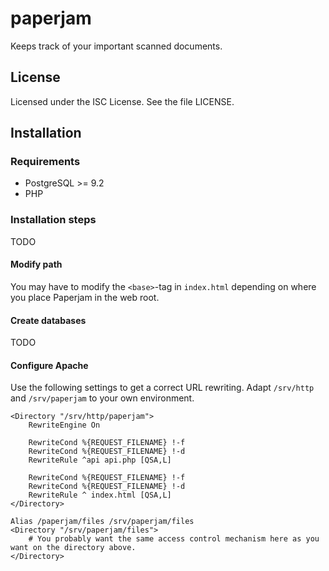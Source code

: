 paperjam
========

Keeps track of your important scanned documents.

## License
Licensed under the ISC License. See the file LICENSE.

## Installation

### Requirements
* PostgreSQL >= 9.2
* PHP

### Installation steps
TODO

#### Modify path
You may have to modify the `<base>`-tag in `index.html` depending on where you place Paperjam in the web root.

#### Create databases
TODO

#### Configure Apache
Use the following settings to get a correct URL rewriting. Adapt `/srv/http` and `/srv/paperjam` to your own environment.

```
<Directory "/srv/http/paperjam">
	RewriteEngine On

	RewriteCond %{REQUEST_FILENAME} !-f
	RewriteCond %{REQUEST_FILENAME} !-d
	RewriteRule ^api api.php [QSA,L]

	RewriteCond %{REQUEST_FILENAME} !-f
	RewriteCond %{REQUEST_FILENAME} !-d
	RewriteRule ^ index.html [QSA,L]
</Directory>

Alias /paperjam/files /srv/paperjam/files
<Directory "/srv/paperjam/files">
	# You probably want the same access control mechanism here as you want on the directory above.
</Directory>
```
